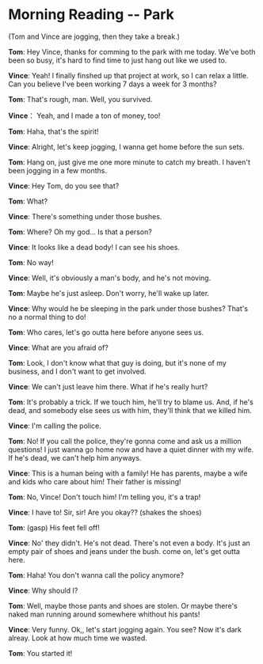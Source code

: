 # Morning Reading  --  Park

(Tom and Vince are jogging, then they take a break.)

**Tom**: Hey Vince, thanks for comming to the park with me today. We've both been so busy, it's hard to find time to just hang out like we used to.

**Vince**: Yeah! I finally finshed up that project at work, so I can relax a little. Can you believe I've been working 7 days a week for 3 months?

**Tom**: That's rough, man. Well, you survived.

**Vince**： Yeah, and I made a ton of money, too!

**Tom**: Haha, that's the spirit!

**Vince**: Alright, let's keep jogging, I wanna get home before the sun sets.

**Tom**: Hang on, just give me one more minute to catch my breath. I haven't been jogging in a few months.

**Vince**: Hey Tom, do you see that?

**Tom**: What?

**Vince**: There's something under those bushes.

**Tom**: Where? Oh my god... Is that a person?

**Vince**: It looks like a dead body! I can see his shoes.

**Tom**: No way!

**Vince**: Well, it's obviously a man's body, and he's not moving.

**Tom**: Maybe he's just asleep. Don't worry, he'll wake up later.

**Vince**: Why would he be sleeping in the park under those bushes? That's no a normal thing to do!

**Tom**: Who cares, let's go outta here before anyone sees us.

**Vince**: What are you afraid of?

**Tom**: Look, I don't know what that guy is doing, but it's none of my business, and I don't want to get involved.

**Vince**: We can't just leave him there. What if he's really hurt?

**Tom**: It's probably a trick. If we touch him, he'll try to blame us. And, if he's dead, and somebody else sees us with him, they'll think that we killed him.

**Vince**: I'm calling the police.

**Tom**: No! If you call the police, they're gonna come and ask us a million questions! I just wanna go home now and have a quiet dinner with my wife. If he's dead, we can't help him anyways.

**Vince**: This is a human being with a family! He has parents, maybe a wife and kids who care about him! Their father is missing!

**Tom**: No, Vince! Don't touch him! I'm telling you, it's a trap!

**Vince**: I have to! Sir, sir!  Are you okay?? (shakes the shoes)

**Tom**: (gasp) His feet fell off!

**Vince**: No' they didn't. He's not dead. There's not even a body. It's just an empty pair of shoes and jeans under the bush. come on, let's get outta here.

**Tom**: Haha! You don't wanna call the policy anymore?

**Vince**: Why should I?

**Tom**:  Well, maybe those pants and shoes are stolen. Or maybe there's naked man running around somewhere whithout his pants!

**Vince**: Very funny. Ok,, let's start jogging again. You see? Now it's dark alreay. Look at how much time we wasted.

**Tom**: You started it!
